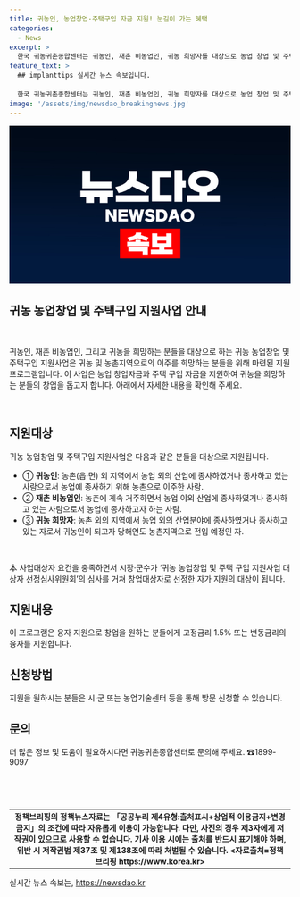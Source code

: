 ```yaml
---
title: 귀농인, 농업창업·주택구입 자금 지원! 눈길이 가는 혜택
categories:
  - News
excerpt: >
  한국 귀농귀촌종합센터는 귀농인, 재촌 비농업인, 귀농 희망자를 대상으로 농업 창업 및 주택 구입 자금을 지원한다. 특히 귀농인, 재촌 비농업인, 귀농 희망자 등 다양한 지원 대상자를 대상으로 하고 있으며 지원 내용으로는 융자 지원이 포함된다. 신청은 시·군 또는 농업기술센터 등을 방문하여 할 수 있으며 궁금한 사항은 귀농귀촌종합센터로 문의할 수 있다. (☎1899-9097)
feature_text: >
  ## implanttips 실시간 뉴스 속보입니다.

  한국 귀농귀촌종합센터는 귀농인, 재촌 비농업인, 귀농 희망자를 대상으로 농업 창업 및 주택 구입 자금을 지원한다. 특히 귀농인, 재촌 비농업인, 귀농 희망자 등 다양한 지원 대상자를 대상으로 하고 있으며 지원 내용으로는 융자 지원이 포함된다. 신청은 시·군 또는 농업기술센터 등을 방문하여 할 수 있으며 궁금한 사항은 귀농귀촌종합센터로 문의할 수 있다. (☎1899-9097)
image: '/assets/img/newsdao_breakingnews.jpg'
---
```


<p><img src="/assets/img/newsdao_breakingnews.jpg" alt="implanttips 속보" /></p>

<h2 data-ke-size="size26">귀농 농업창업 및 주택구입 지원사업 안내</h2>

<p data-ke-size="size16">&nbsp;</p>

<p>귀농인, 재촌 비농업인, 그리고 귀농을 희망하는 분들을 대상으로 하는 귀농 농업창업 및 주택구입 지원사업은 귀농 및 농촌지역으로의 이주를 희망하는 분들을 위해 마련된 지원 프로그램입니다. 이 사업은 농업 창업자금과 주택 구입 자금을 지원하여 귀농을 희망하는 분들의 창업을 돕고자 합니다. 아래에서 자세한 내용을 확인해 주세요.</p>

<p data-ke-size="size16">&nbsp;</p>

<h2 data-ke-size="size24">지원대상</h2>

<p data-ke-size="size16">귀농 농업창업 및 주택구입 지원사업은 다음과 같은 분들을 대상으로 지원됩니다.</p>

<ul>
    <li>① <b>귀농인</b>: 농촌(읍·면) 외 지역에서 농업 외의 산업에 종사하였거나 종사하고 있는 사람으로서 농업에 종사하기 위해 농촌으로 이주한 사람.</li>
    <li>② <b>재촌 비농업인</b>: 농촌에 계속 거주하면서 농업 이외 산업에 종사하였거나 종사하고 있는 사람으로서 농업에 종사하고자 하는 사람.</li>
    <li>③ <b>귀농 희망자</b>: 농촌 외의 지역에서 농업 외의 산업분야에 종사하였거나 종사하고 있는 자로서 귀농인이 되고자 당해연도 농촌지역으로 전입 예정인 자.</li>
</ul>

<p data-ke-size="size16">&nbsp;</p>

<p>本 사업대상자 요건을 충족하면서 시장·군수가 ‘귀농 농업창업 및 주택 구입 지원사업 대상자 선정심사위원회’의 심사를 거쳐 창업대상자로 선정한 자가 지원의 대상이 됩니다.</p>

<h2 data-ke-size="size24">지원내용</h2>

<p data-ke-size="size16">이 프로그램은 융자 지원으로 창업을 원하는 분들에게 고정금리 1.5% 또는 변동금리의 융자를 지원합니다.</p>

<h2 data-ke-size="size24">신청방법</h2>

<p data-ke-size="size16">지원을 원하시는 분들은 시·군 또는 농업기술센터 등을 통해 방문 신청할 수 있습니다.</p>

<h2 data-ke-size="size24">문의</h2>

<p data-ke-size="size16">더 많은 정보 및 도움이 필요하시다면 귀농귀촌종합센터로 문의해 주세요. ☎1899-9097</p>

<p data-ke-size="size16">&nbsp;</p>

<p data-ke-size="size16">&nbsp;</p>

<table>
    <tbody>
        <tr>
            <td style="text-align: center; height: 17px;"><b>정책브리핑의 정책뉴스자료는 「공공누리 제4유형:출처표시+상업적 이용금지+변경금지」의 조건에 따라 자유롭게 이용이 가능합니다. 다만, 사진의 경우 제3자에게 저작권이 있으므로 사용할 수 없습니다. 기사 이용 시에는 출처를 반드시 표기해야 하며, 위반 시 저작권법 제37조 및 제138조에 따라 처벌될 수 있습니다. <자료출처=정책브리핑 https://www.korea.kr></b></td>
        </tr>
    </tbody>
</table>
실시간 뉴스 속보는, <a href="https://newsdao.kr" rel="dofollow">https://newsdao.kr</a>


